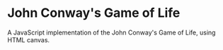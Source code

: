 # John Conway's Game of Life

A JavaScript implementation of the John Conway's Game of Life, using HTML canvas.

